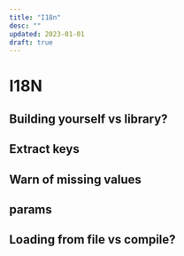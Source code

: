 ```yaml
---
title: "I18n"
desc: ""
updated: 2023-01-01
draft: true
---
```


# I18N

## Building yourself vs library?

## Extract keys

## Warn of missing values

## params

## Loading from file vs compile?
